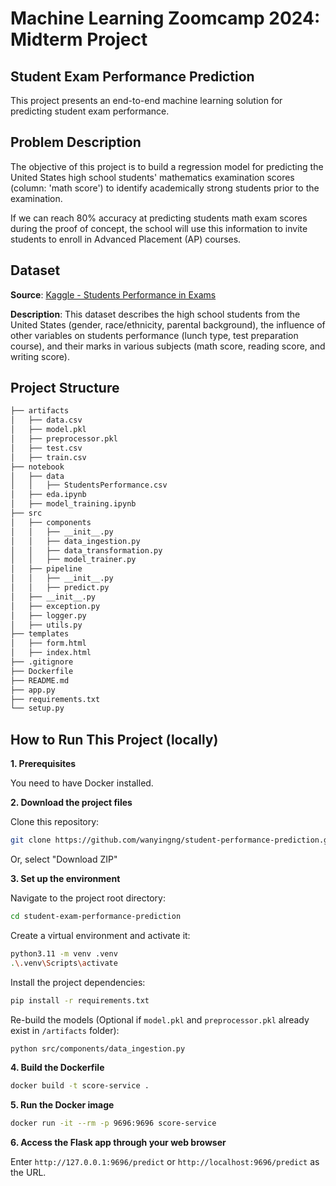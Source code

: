 # Machine Learning Zoomcamp 2024: Midterm Project

## Student Exam Performance Prediction
This project presents an end-to-end machine learning solution for predicting student exam performance. 

## Problem Description 
The objective of this project is to build a regression model for predicting the United States high school students' mathematics examination scores (column: 'math score') to identify academically strong students prior to the examination.

If we can reach 80% accuracy at predicting students math exam scores during the proof of concept, the school will use this information to invite students to enroll in Advanced Placement (AP) courses.

## Dataset
**Source**: [Kaggle - Students Performance in Exams](https://www.kaggle.com/datasets/spscientist/students-performance-in-exams?datasetId=74977)

**Description**:
This dataset describes the high school students from the United States (gender, race/ethnicity, parental background), the influence of other variables on students performance (lunch type, test preparation course), and their marks in various subjects (math score, reading score, and writing score).

## Project Structure

```bash
├── artifacts
│   ├── data.csv
│   ├── model.pkl
│   ├── preprocessor.pkl
│   ├── test.csv
│   ├── train.csv
├── notebook
│   ├── data
│   │   ├── StudentsPerformance.csv
│   ├── eda.ipynb
│   ├── model_training.ipynb
├── src
│   ├── components
│   │   ├── __init__.py
│   │   ├── data_ingestion.py
│   │   ├── data_transformation.py
│   │   ├── model_trainer.py
│   ├── pipeline
│   │   ├── __init__.py
│   │   ├── predict.py
│   ├── __init__.py
│   ├── exception.py
│   ├── logger.py
│   ├── utils.py
├── templates
│   ├── form.html
│   ├── index.html
├── .gitignore
├── Dockerfile
├── README.md
├── app.py
├── requirements.txt
└── setup.py
```

## How to Run This Project (locally)
**1. Prerequisites**

You need to have Docker installed.

**2. Download the project files**

Clone this repository:
```bash
git clone https://github.com/wanyingng/student-performance-prediction.git
```
Or, select "Download ZIP"

**3. Set up the environment**

Navigate to the project root directory:
```bash
cd student-exam-performance-prediction
```

Create a virtual environment and activate it:
```bash
python3.11 -m venv .venv
.\.venv\Scripts\activate
```

Install the project dependencies:
```bash
pip install -r requirements.txt
```

Re-build the models (Optional if `model.pkl` and `preprocessor.pkl` already exist in `/artifacts` folder):
```bash
python src/components/data_ingestion.py
```

**4. Build the Dockerfile**

```bash
docker build -t score-service .
```

**5. Run the Docker image**

```bash
docker run -it --rm -p 9696:9696 score-service
```

**6. Access the Flask app through your web browser**

Enter `http://127.0.0.1:9696/predict` or `http://localhost:9696/predict` as the URL.









